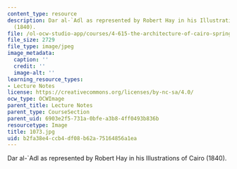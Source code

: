 ```yaml
---
content_type: resource
description: Dar al-`Adl as represented by Robert Hay in his Illustrations of Cairo
  (1840).
file: /ol-ocw-studio-app/courses/4-615-the-architecture-of-cairo-spring-2002/b2fa38e4ccb4df08b62a75164856a1ea_1073.jpg
file_size: 2729
file_type: image/jpeg
image_metadata:
  caption: ''
  credit: ''
  image-alt: ''
learning_resource_types:
- Lecture Notes
license: https://creativecommons.org/licenses/by-nc-sa/4.0/
ocw_type: OCWImage
parent_title: Lecture Notes
parent_type: CourseSection
parent_uid: 6903e2f5-731a-0bfe-a3b8-4ff0493b836b
resourcetype: Image
title: 1073.jpg
uid: b2fa38e4-ccb4-df08-b62a-75164856a1ea
---
```

Dar al-`Adl as represented by Robert Hay in his Illustrations of Cairo (1840).